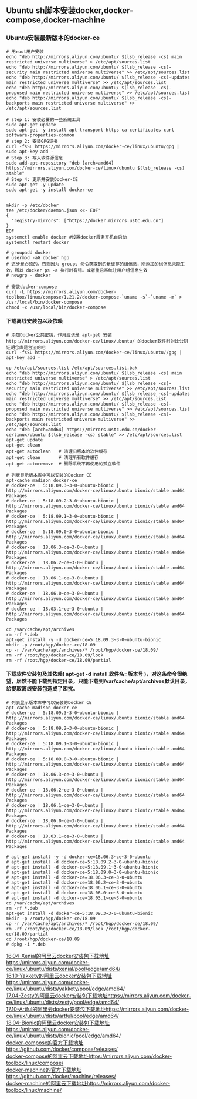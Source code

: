 ## Ubuntu sh脚本安装docker,docker-compose,docker-machine

### Ubuntu安装最新版本的docker-ce
```
# 用root用户安装
echo "deb http://mirrors.aliyun.com/ubuntu/ $(lsb_release -cs) main restricted universe multiverse" > /etc/apt/sources.list
echo "deb http://mirrors.aliyun.com/ubuntu/ $(lsb_release -cs)-security main restricted universe multiverse" >> /etc/apt/sources.list
echo "deb http://mirrors.aliyun.com/ubuntu/ $(lsb_release -cs)-updates main restricted universe multiverse" >> /etc/apt/sources.list
echo "deb http://mirrors.aliyun.com/ubuntu/ $(lsb_release -cs)-proposed main restricted universe multiverse" >> /etc/apt/sources.list
echo "deb http://mirrors.aliyun.com/ubuntu/ $(lsb_release -cs)-backports main restricted universe multiverse" >> /etc/apt/sources.list

# step 1: 安装必要的一些系统工具
sudo apt-get update
sudo apt-get -y install apt-transport-https ca-certificates curl software-properties-common
# step 2: 安装GPG证书
curl -fsSL https://mirrors.aliyun.com/docker-ce/linux/ubuntu/gpg | sudo apt-key add -
# Step 3: 写入软件源信息
sudo add-apt-repository "deb [arch=amd64] https://mirrors.aliyun.com/docker-ce/linux/ubuntu $(lsb_release -cs) stable"
# Step 4: 更新并安装Docker-CE
sudo apt-get -y update
sudo apt-get -y install docker-ce


mkdir -p /etc/docker
tee /etc/docker/daemon.json <<-'EOF'
{
  "registry-mirrors": ["https://docker.mirrors.ustc.edu.cn"]
}
EOF
systemctl enable docker #设置docker服务开机自启动
systemctl restart docker

# groupadd docker
# usermod -aG docker hgp
# 这步是必须的，否则因为 groups 命令获取到的是缓存的组信息，刚添加的组信息未能生效，所以 docker ps -a 执行时有错。或者重启系统让用户组信息生效
# newgrp - docker

# 安装docker-compose
curl -L https://mirrors.aliyun.com/docker-toolbox/linux/compose/1.21.2/docker-compose-`uname -s`-`uname -m` > /usr/local/bin/docker-compose
chmod +x /usr/local/bin/docker-compose

```

#### 下载离线安装包以及依赖
```
# 添加Docker公共密钥，作用应该是 apt-get 安装 http://mirrors.aliyun.com/docker-ce/linux/ubuntu/ 的docker软件时对比公钥证明仓库是合法的吧
curl -fsSL https://mirrors.aliyun.com/docker-ce/linux/ubuntu//gpg | apt-key add -

cp /etc/apt/sources.list /etc/apt/sources.list.bak
echo "deb http://mirrors.aliyun.com/ubuntu/ $(lsb_release -cs) main restricted universe multiverse" > /etc/apt/sources.list
echo "deb http://mirrors.aliyun.com/ubuntu/ $(lsb_release -cs)-security main restricted universe multiverse" >> /etc/apt/sources.list
echo "deb http://mirrors.aliyun.com/ubuntu/ $(lsb_release -cs)-updates main restricted universe multiverse" >> /etc/apt/sources.list
echo "deb http://mirrors.aliyun.com/ubuntu/ $(lsb_release -cs)-proposed main restricted universe multiverse" >> /etc/apt/sources.list
echo "deb http://mirrors.aliyun.com/ubuntu/ $(lsb_release -cs)-backports main restricted universe multiverse" >> /etc/apt/sources.list
echo "deb [arch=amd64] https://mirrors.ustc.edu.cn/docker-ce/linux/ubuntu $(lsb_release -cs) stable" >> /etc/apt/sources.list
apt-get update
apt-get clean
apt-get autoclean   # 清理旧版本的软件缓存
apt-get clean       # 清理所有软件缓存
apt-get autoremove  # 删除系统不再使用的孤立软件

# 列表显示版本库中可以安装的Docker CE
apt-cache madison docker-ce
# docker-ce | 5:18.09.3~3-0~ubuntu-bionic | http://mirrors.aliyun.com/docker-ce/linux/ubuntu bionic/stable amd64 Packages
# docker-ce | 5:18.09.2~3-0~ubuntu-bionic | http://mirrors.aliyun.com/docker-ce/linux/ubuntu bionic/stable amd64 Packages
# docker-ce | 5:18.09.1~3-0~ubuntu-bionic | http://mirrors.aliyun.com/docker-ce/linux/ubuntu bionic/stable amd64 Packages
# docker-ce | 5:18.09.0~3-0~ubuntu-bionic | http://mirrors.aliyun.com/docker-ce/linux/ubuntu bionic/stable amd64 Packages
# docker-ce | 18.06.3~ce~3-0~ubuntu | http://mirrors.aliyun.com/docker-ce/linux/ubuntu bionic/stable amd64 Packages
# docker-ce | 18.06.2~ce~3-0~ubuntu | http://mirrors.aliyun.com/docker-ce/linux/ubuntu bionic/stable amd64 Packages
# docker-ce | 18.06.1~ce~3-0~ubuntu | http://mirrors.aliyun.com/docker-ce/linux/ubuntu bionic/stable amd64 Packages
# docker-ce | 18.06.0~ce~3-0~ubuntu | http://mirrors.aliyun.com/docker-ce/linux/ubuntu bionic/stable amd64 Packages
# docker-ce | 18.03.1~ce~3-0~ubuntu | http://mirrors.aliyun.com/docker-ce/linux/ubuntu bionic/stable amd64 Packages

cd /var/cache/apt/archives
rm -rf *.deb
apt-get install -y -d docker-ce=5:18.09.3~3-0~ubuntu-bionic
mkdir -p /root/hgp/docker-ce/18.09
cp -r /var/cache/apt/archives/* /root/hgp/docker-ce/18.09/
rm -rf /root/hgp/docker-ce/18.09/lock
rm -rf /root/hgp/docker-ce/18.09/partial
```

#### 下载软件安装包及其依赖( apt-get -d install 软件名=版本号 )，对这条命令很绝望，居然不能下载到指定目录，只能下载到/var/cache/apt/archives默认目录，给提取离线安装包造成了困扰。
```
# 列表显示版本库中可以安装的Docker CE
apt-cache madison docker-ce
# docker-ce | 5:18.09.3~3-0~ubuntu-bionic | http://mirrors.aliyun.com/docker-ce/linux/ubuntu bionic/stable amd64 Packages
# docker-ce | 5:18.09.2~3-0~ubuntu-bionic | http://mirrors.aliyun.com/docker-ce/linux/ubuntu bionic/stable amd64 Packages
# docker-ce | 5:18.09.1~3-0~ubuntu-bionic | http://mirrors.aliyun.com/docker-ce/linux/ubuntu bionic/stable amd64 Packages
# docker-ce | 5:18.09.0~3-0~ubuntu-bionic | http://mirrors.aliyun.com/docker-ce/linux/ubuntu bionic/stable amd64 Packages
# docker-ce | 18.06.3~ce~3-0~ubuntu | http://mirrors.aliyun.com/docker-ce/linux/ubuntu bionic/stable amd64 Packages
# docker-ce | 18.06.2~ce~3-0~ubuntu | http://mirrors.aliyun.com/docker-ce/linux/ubuntu bionic/stable amd64 Packages
# docker-ce | 18.06.1~ce~3-0~ubuntu | http://mirrors.aliyun.com/docker-ce/linux/ubuntu bionic/stable amd64 Packages
# docker-ce | 18.06.0~ce~3-0~ubuntu | http://mirrors.aliyun.com/docker-ce/linux/ubuntu bionic/stable amd64 Packages
# docker-ce | 18.03.1~ce~3-0~ubuntu | http://mirrors.aliyun.com/docker-ce/linux/ubuntu bionic/stable amd64 Packages

# apt-get install -y -d docker-ce=18.06.3~ce~3-0~ubuntu
# apt-get install -d docker-ce=5:18.09.2~3-0~ubuntu-bionic
# apt-get install -d docker-ce=5:18.09.1~3-0~ubuntu-bionic
# apt-get install -d docker-ce=5:18.09.0~3-0~ubuntu-bionic
# apt-get install -d docker-ce=18.06.3~ce~3-0~ubuntu
# apt-get install -d docker-ce=18.06.2~ce~3-0~ubuntu
# apt-get install -d docker-ce=18.06.1~ce~3-0~ubuntu
# apt-get install -d docker-ce=18.06.0~ce~3-0~ubuntu
# apt-get install -d docker-ce=18.03.1~ce~3-0~ubuntu
cd /var/cache/apt/archives
rm -rf *.deb
apt-get install -d docker-ce=5:18.09.3~3-0~ubuntu-bionic
mkdir -p /root/hgp/docker-ce/18.09
cp -r /var/cache/apt/archives/* /root/hgp/docker-ce/18.09/
rm -rf /root/hgp/docker-ce/18.09/lock /root/hgp/docker-ce/18.09/partial
cd /root/hgp/docker-ce/18.09
# dpkg -i *.deb
```


[16.04-Xenial的阿里云docker安装包下载地址https://mirrors.aliyun.com/docker-ce/linux/ubuntu/dists/xenial/pool/edge/amd64/](https://mirrors.aliyun.com/docker-ce/linux/ubuntu/dists/xenial/pool/edge/amd64/)  
[16.10-Yakkety的阿里云docker安装包下载地址https://mirrors.aliyun.com/docker-ce/linux/ubuntu/dists/yakkety/pool/edge/amd64/](https://mirrors.aliyun.com/docker-ce/linux/ubuntu/dists/yakkety/pool/edge/amd64/)  
[17.04-Zesty的阿里云docker安装包下载地址https://mirrors.aliyun.com/docker-ce/linux/ubuntu/dists/zesty/pool/edge/amd64/](https://mirrors.aliyun.com/docker-ce/linux/ubuntu/dists/zesty/pool/edge/amd64/)  
[17.10-Artful的阿里云docker安装包下载地址https://mirrors.aliyun.com/docker-ce/linux/ubuntu/dists/artful/pool/edge/amd64/](https://mirrors.aliyun.com/docker-ce/linux/ubuntu/dists/artful/pool/edge/amd64/)  
[18.04-Bionic的阿里云docker安装包下载地址https://mirrors.aliyun.com/docker-ce/linux/ubuntu/dists/bionic/pool/edge/amd64/](https://mirrors.aliyun.com/docker-ce/linux/ubuntu/dists/bionic/pool/edge/amd64/)  
[docker-compose的官方下载地址https://github.com/docker/compose/releases/](https://github.com/docker/compose/releases/)  
[docker-compose的阿里云下载地址https://mirrors.aliyun.com/docker-toolbox/linux/compose/](https://mirrors.aliyun.com/docker-toolbox/linux/compose/)  
[docker-machine的官方下载地址https://github.com/docker/machine/releases/](https://github.com/docker/machine/releases)  
[docker-machine的阿里云下载地址https://mirrors.aliyun.com/docker-toolbox/linux/machine/](https://mirrors.aliyun.com/docker-toolbox/linux/machine/)  
